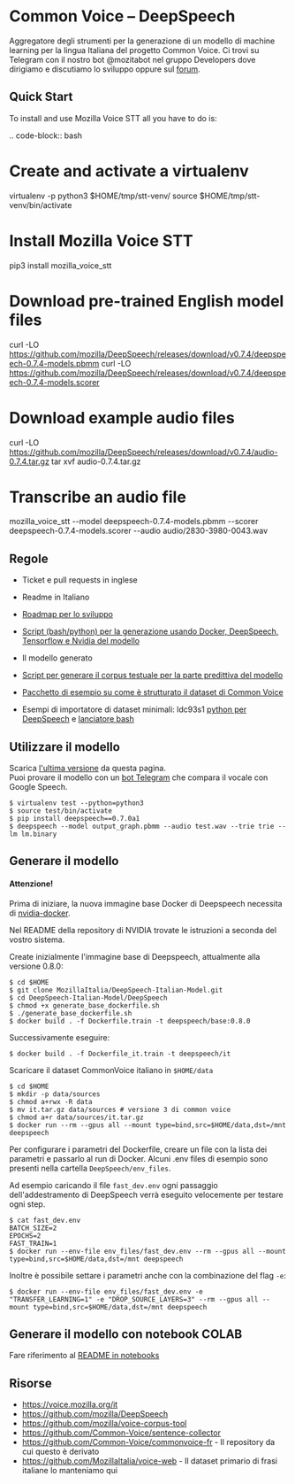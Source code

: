 # Common Voice – DeepSpeech

Aggregatore degli strumenti per la generazione di un modello di machine learning per la lingua Italiana del progetto Common Voice. Ci trovi su Telegram con il nostro bot @mozitabot nel gruppo Developers dove dirigiamo e discutiamo lo sviluppo oppure sul [forum](https://discourse.mozilla.org/c/community-portal/mozilla-italia).

## Quick Start

To install and use Mozilla Voice STT all you have to do is:

.. code-block:: bash

   # Create and activate a virtualenv
   virtualenv -p python3 $HOME/tmp/stt-venv/
   source $HOME/tmp/stt-venv/bin/activate

   # Install Mozilla Voice STT
   pip3 install mozilla_voice_stt

   # Download pre-trained English model files
   curl -LO https://github.com/mozilla/DeepSpeech/releases/download/v0.7.4/deepspeech-0.7.4-models.pbmm
   curl -LO https://github.com/mozilla/DeepSpeech/releases/download/v0.7.4/deepspeech-0.7.4-models.scorer

   # Download example audio files
   curl -LO https://github.com/mozilla/DeepSpeech/releases/download/v0.7.4/audio-0.7.4.tar.gz
   tar xvf audio-0.7.4.tar.gz

   # Transcribe an audio file
   mozilla_voice_stt --model deepspeech-0.7.4-models.pbmm --scorer deepspeech-0.7.4-models.scorer --audio audio/2830-3980-0043.wav


## Regole

* Ticket e pull requests in inglese
* Readme in Italiano



* [Roadmap per lo sviluppo](https://docs.google.com/document/d/1cep28JAv9f90LkIpVmJjR0lTDqW5Hp_YF7R-nVJ2zkY/edit)
* [Script (bash/python) per la generazione usando Docker, DeepSpeech, Tensorflow e Nvidia del modello](https://github.com/MozillaItalia/DeepSpeech-Italian-Model/tree/master/DeepSpeech)
* Il modello generato
* [Script per generare il corpus testuale per la parte predittiva del modello](https://github.com/MozillaItalia/DeepSpeech-Italian-Model/tree/master/MITADS)
* [Pacchetto di esempio su come è strutturato il dataset di Common Voice](https://github.com/MozillaItalia/DeepSpeech-Italian-Model/files/4610711/cv-it_tiny.tar.gz)
* Esempi di importatore di dataset minimali: ldc93s1 [python per DeepSpeech](https://github.com/mozilla/DeepSpeech/blob/master/bin/import_ldc93s1.py) e [lanciatore bash](https://github.com/mozilla/DeepSpeech/blob/master/bin/run-ldc93s1.sh)



## Utilizzare il modello

Scarica [l'ultima versione](https://github.com/MozillaItalia/DeepSpeech-Italian-Model/releases) da questa pagina.  
Puoi provare il modello con un [bot Telegram](https://t.me/DeepSpeechItalianBot) che compara il vocale con Google Speech.  

```
$ virtualenv test --python=python3
$ source test/bin/activate
$ pip install deepspeech==0.7.0a1
$ deepspeech --model output_graph.pbmm --audio test.wav --trie trie --lm lm.binary
```

## Generare il modello

#### Attenzione!
Prima di iniziare, la nuova immagine base Docker di Deepspeech necessita di [nvidia-docker](https://github.com/NVIDIA/nvidia-docker).

Nel README della repository di NVIDIA trovate le istruzioni a seconda del vostro sistema.


Create inizialmente l'immagine base di Deepspeech, attualmente alla versione 0.8.0:
```
$ cd $HOME
$ git clone MozillaItalia/DeepSpeech-Italian-Model.git
$ cd DeepSpeech-Italian-Model/DeepSpeech
$ chmod +x generate_base_dockerfile.sh
$ ./generate_base_dockerfile.sh
$ docker build . -f Dockerfile.train -t deepspeech/base:0.8.0
```

Successivamente eseguire:
```
$ docker build . -f Dockerfile_it.train -t deepspeech/it
```
Scaricare il dataset CommonVoice italiano in ```$HOME/data```
```
$ cd $HOME
$ mkdir -p data/sources
$ chmod a+rwx -R data
$ mv it.tar.gz data/sources # versione 3 di common voice
$ chmod a+r data/sources/it.tar.gz
$ docker run --rm --gpus all --mount type=bind,src=$HOME/data,dst=/mnt deepspeech
```

Per configurare i parametri del Dockerfile, creare un file con la lista dei parametri e passarlo al run di Docker. Alcuni .env files di esempio sono presenti nella cartella ```DeepSpeech/env_files```.

Ad esempio caricando il file ```fast_dev.env``` ogni passaggio dell'addestramento di DeepSpeech verrà eseguito velocemente per testare ogni step.

```
$ cat fast_dev.env
BATCH_SIZE=2
EPOCHS=2
FAST_TRAIN=1
$ docker run --env-file env_files/fast_dev.env --rm --gpus all --mount type=bind,src=$HOME/data,dst=/mnt deepspeech
```

Inoltre è possibile settare i parametri anche con la combinazione del flag ```-e```:
```
$ docker run --env-file env_files/fast_dev.env -e "TRANSFER_LEARNING=1" -e "DROP_SOURCE_LAYERS=3" --rm --gpus all --mount type=bind,src=$HOME/data,dst=/mnt deepspeech
```

## Generare il modello con notebook COLAB

Fare riferimento al [README in notebooks](https://github.com/MozillaItalia/DeepSpeech-Italian-Model/blob/master/notebooks/README.md)

## Risorse

* https://voice.mozilla.org/it
* https://github.com/mozilla/DeepSpeech
* https://github.com/mozilla/voice-corpus-tool
* https://github.com/Common-Voice/sentence-collector
* https://github.com/Common-Voice/commonvoice-fr - Il repository da cui questo è derivato
* https://github.com/MozillaItalia/voice-web - Il dataset primario di frasi italiane lo manteniamo qui
